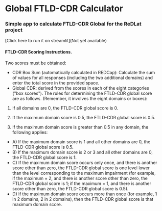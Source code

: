 # Global FTLD-CDR Calculator

### Simple app to calculate FTLD-CDR Global for the ReDLat project

[Click here to run it on streamlit](Not yet available)

#### FTLD-CDR Scoring Instructions.

Two scores must be obtained:

- CDR Box Sum (automatically calculated in REDCap): Calculate the sum of values for all responses (including the two additional domains) and enter the total score in the provided space.
- Global CDR: derived from the scores in each of the eight categories ("box scores").
The rules for determining the FTLD-CDR global score are as follows. (Remember, it involves the eight domains or boxes):

1) If all domains are 0, the FTLD-CDR global score is 0.

2) If the maximum domain score is 0.5, the FTLD-CDR global score is 0.5.

3) If the maximum domain score is greater than 0.5 in any domain, the following applies:

  - A) If the maximum domain score is 1 and all other domains are 0, the FTLD-CDR global score is 0.5.
  - B) If the maximum domain score is 2 or 3 and all other domains are 0, the FTLD-CDR global score is 1.
  - C) If the maximum domain score occurs only once, and there is another score other than zero, the FTLD-CDR global score is one level lower than the level corresponding to the maximum impairment (for example, if the maximum = 2, and there is another score other than zero, the FTLD-CDR global score is 1; if the maximum = 1, and there is another score other than zero, the FTLD-CDR global score is 0.5).
  - D) If the maximum domain score occurs more than once (for example, 1 in 2 domains, 2 in 2 domains), then the FTLD-CDR global score is that maximum domain score.

